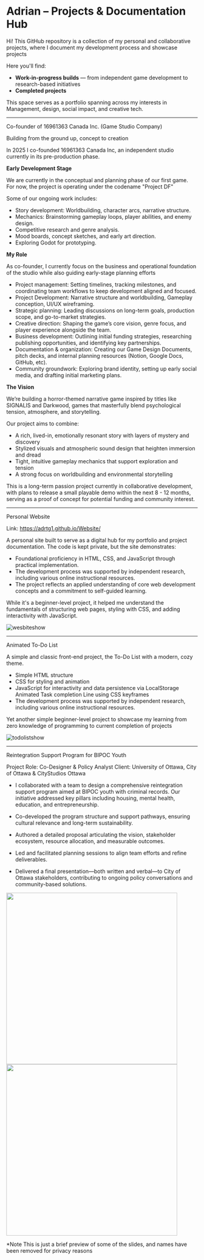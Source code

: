 # Adrian – Projects & Documentation Hub

Hi! This GitHub repository is a collection of my personal and collaborative projects, where I document my development process and showcase projects

Here you'll find:
-  **Work-in-progress builds** — from independent game development to research-based initiatives  
-  **Completed projects** 

This space serves as a portfolio spanning across my interests in Management, design, social impact, and creative tech.

----------------------------------------------------------------------------------------------------------------------------------------------------------------------------------------------
Co-founder of 16961363 Canada Inc. (Game Studio Company)

Building from the ground up, concept to creation

In 2025 I co-founded 16961363 Canada Inc, an independent studio currently in its pre-production phase. 

**Early Development Stage**

We are currently in the conceptual and planning phase of our first game. 
For now, the project is operating under the codename "Project DF"

Some of our ongoing work includes:

- Story development: Worldbuilding, character arcs, narrative structure.
- Mechanics: Brainstorming gameplay loops, player abilities, and enemy design.
- Competitive research and genre analysis.
- Mood boards, concept sketches, and early art direction.
- Exploring Godot for prototyping.

**My Role**

As co-founder, I currently focus on the business and operational foundation of the studio while also guiding early-stage planning efforts

- Project management: Setting timelines, tracking milestones, and coordinating team workflows to keep development aligned and focused.
- Project Development: Narrative structure and worldbuilding, Gameplay conception, UI/UX wireframing.
- Strategic planning: Leading discussions on long-term goals, production scope, and go-to-market strategies.
- Creative direction: Shaping the game’s core vision, genre focus, and player experience alongside the team.
- Business development: Outlining initial funding strategies, researching publishing opportunities, and identifying key partnerships.
- Documentation & organization: Creating our Game Design Documents, pitch decks, and internal planning resources (Notion, Google Docs, GitHub, etc).
- Community groundwork: Exploring brand identity, setting up early social media, and drafting initial marketing plans.

**The Vision** 

We’re building a horror-themed narrative game inspired by titles like SIGNALIS and Darkwood, games that masterfully blend psychological tension, atmosphere, and storytelling.

Our project aims to combine:
- A rich, lived-in, emotionally resonant story with layers of mystery and discovery
- Stylized visuals and atmospheric sound design that heighten immersion and dread
- Tight, intuitive gameplay mechanics that support exploration and tension
- A strong focus on worldbuilding and environmental storytelling

This is a long-term passion project currently in collaborative development, with plans to release a small playable demo within the next 8 - 12 months, serving as a proof of concept for potential funding and community interest.
  
----------------------------------------------------------------------------------------------------------------------------------------------------------------------------------------------
Personal Website

Link: https://adrtg1.github.io/Website/

A personal site built to serve as a digital hub for my portfolio and project documentation. 
The code is kept private, but the site demonstrates:
-  Foundational proficiency in HTML, CSS, and JavaScript through practical implementation.
-  The development process was supported by independent research, including various online instructional resources. 
-  The project reflects an applied understanding of core web development concepts and a commitment to self-guided learning.

While it's a beginner-level project, it helped me understand the fundamentals of structuring web pages, styling with CSS, and adding interactivity with JavaScript.

![wesbiteshow](https://github.com/user-attachments/assets/fb56fa67-5c6f-4cf5-bf03-5a0c4c263dc4)

----------------------------------------------------------------------------------------------------------------------------------------------------------------------------------------------

Animated To-Do List 

A simple and classic front-end project, the To-Do List with a modern, cozy theme. 

- Simple HTML structure
- CSS for styling and animation
- JavaScript for interactivity and data persistence via LocalStorage
  Animated Task completion Line using CSS keyframes
- The development process was supported by independent research, including various online instructional resources. 

Yet another simple beginner-level project to showcase my learning from zero knowledge of programming to current completion of projects

![todolistshow](https://github.com/user-attachments/assets/2196844b-4a3a-454e-89f9-875c3e749456)

----------------------------------------------------------------------------------------------------------------------------------------------------------------------------------------------
Reintegration Support Program for BIPOC Youth 

Project Role: Co-Designer & Policy Analyst 
Client: University of Ottawa, City of Ottawa & CityStudios Ottawa

- I collaborated with a team to design a comprehensive reintegration support program aimed at BIPOC youth with criminal records. Our initiative addressed key pillars including housing, mental health, education, and entrepreneurship.

- Co-developed the program structure and support pathways, ensuring cultural relevance and long-term sustainability.

- Authored a detailed proposal articulating the vision, stakeholder ecosystem, resource allocation, and measurable outcomes.

- Led and facilitated planning sessions to align team efforts and refine deliverables.

- Delivered a final presentation—both written and verbal—to City of Ottawa stakeholders, contributing to ongoing policy conversations and community-based solutions.

<img src="https://github.com/user-attachments/assets/4a107e23-a739-430d-a7dd-1ed2f55ded93" width="450" /> <img src="https://github.com/user-attachments/assets/a95428cd-5a94-4428-9966-66687553284e" width="450" />

*Note This is just a brief preview of some of the slides, and names have been removed for privacy reasons 





